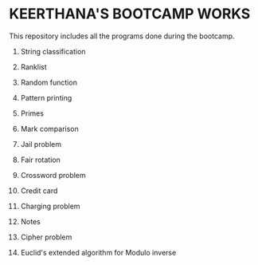 # KEERTHANA'S BOOTCAMP WORKS

This repository includes all the programs done during the bootcamp.

1. String classification

2. Ranklist

3. Random function

4. Pattern printing

5. Primes

6. Mark comparison

7. Jail problem

8. Fair rotation

9. Crossword problem

10. Credit card

11. Charging problem

12. Notes

13. Cipher problem

14. Euclid's extended algorithm for Modulo inverse
